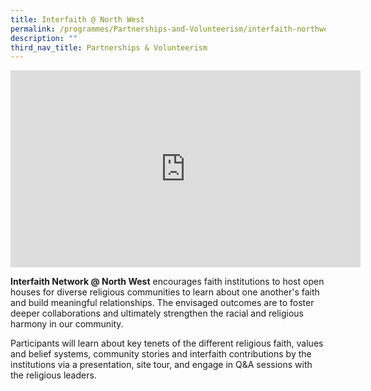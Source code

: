 ```yaml
---
title: Interfaith @ North West
permalink: /programmes/Partnerships-and-Volunteerism/interfaith-northwest/
description: ""
third_nav_title: Partnerships & Volunteerism
---
```

<iframe width="560" height="315" src="https://www.youtube.com/embed/rke2StZwfHs" title="YouTube video player" frameborder="0" allow="accelerometer; autoplay; clipboard-write; encrypted-media; gyroscope; picture-in-picture" allowfullscreen></iframe>

**Interfaith Network @ North West** encourages faith institutions to host open houses for diverse religious communities to learn about one another's faith and build meaningful relationships. The envisaged outcomes are to foster deeper collaborations and ultimately strengthen the racial and religious harmony in our community.

Participants will learn about key tenets of the different religious faith, values and belief systems, community stories and interfaith contributions by the institutions via a presentation, site tour, and engage in Q&A sessions with the religious leaders.